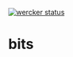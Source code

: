 [![wercker status](https://app.wercker.com/status/23e9b8bc42bf23abb3e3fd1043e25341/s "wercker status")](https://app.wercker.com/project/bykey/23e9b8bc42bf23abb3e3fd1043e25341)

bits
====
